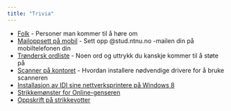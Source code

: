 ```yaml
---
title: "Trivia"
---
```


- [Folk](/wiki/online/info/trivia/folk/) - Personer man kommer til å høre om
- [Mailoppsett på mobil](/wiki/online/info/trivia/mailoppsett-pa-mobil/) - Sett opp @stud.ntnu.no -mailen din på mobiltelefonen din
- [Trøndersk ordliste](/wiki/online/info/trivia/trondersk-ordliste/) - Noen ord og uttrykk du kanskje kommer til å støte på
- [Scanner på kontoret](/wiki/online/info/trivia/scanner-pa-kontoret/) - Hvordan installere nødvendige drivere for å bruke scanneren
- [Installasjon av IDI sine nettverksprintere på Windows 8](/wiki/online/info/trivia/nettverksprintere-win8/)  
- [Strikkemønster for Online-genseren](/wiki/online/info/trivia/strikkegenser/)
- [Oppskrift på strikkevotter](wiki/online/info/trivia/oppskrift_pa_strikkevotter/)